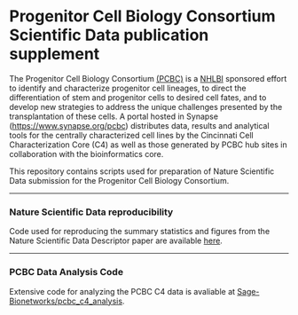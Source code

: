 # Progenitor Cell Biology Consortium Scientific Data publication supplement

The Progenitor Cell Biology Consortium  [(PCBC)](http://www.progenitorcells.org/) is a [NHLBI](http://www.nhlbi.nih.gov/) sponsored effort to identify and characterize progenitor cell lineages, to direct the differentiation of stem and progenitor cells to desired cell fates, and to develop new strategies to address the unique challenges presented by the transplantation of these cells. A portal hosted in Synapse (https://www.synapse.org/pcbc) distributes data, results and analytical tools for the centrally characterized cell lines by the Cincinnati Cell Characterization Core (C4) as well as those generated by PCBC hub sites in collaboration with the bioinformatics core. 

This repository contains scripts used for preparation of Nature Scientific Data submission for the Progenitor Cell Biology Consortium.

-----
### Nature Scientific Data reproducibility
Code used for reproducing the summary statistics and figures from the Nature Scientific Data Descriptor paper are available [here](pcbcr-summaries.R).

-----
### PCBC Data Analysis Code
Extensive code for analyzing the PCBC C4 data is avaliable at [Sage-Bionetworks/pcbc_c4_analysis](Sage-Bionetworks/pcbc_c4_analysis).
